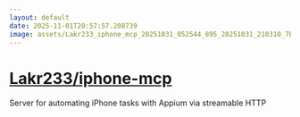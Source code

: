 ```yaml
---
layout: default
date: 2025-11-01T20:57:57.208739
image: assets/Lakr233_iphone_mcp_20251031_052544_895_20251031_210310_7b7517--20251031T220324824--cropped.png
---
```


# [Lakr233/iphone-mcp](https://github.com/Lakr233/iphone-mcp/)

Server for automating iPhone tasks with Appium via streamable HTTP

